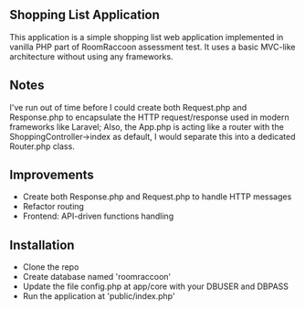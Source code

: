## Shopping List Application

This application is a simple shopping list web application implemented in vanilla PHP part of RoomRaccoon assessment test.
It uses a basic MVC-like architecture without using any frameworks.

## Notes
I've run out of time before I could create both Request.php and Response.php to encapsulate the HTTP request/response used in modern frameworks like Laravel;
Also, the App.php is acting like a router with the ShoppingController->index as default, I would separate this into a dedicated Router.php class.

## Improvements
* Create both Response.php and Request.php to handle HTTP messages
* Refactor routing
* Frontend: API-driven functions handling

## Installation
* Clone the repo
* Create database named 'roomraccoon'
* Update the file config.php at app/core with your DBUSER and DBPASS
* Run the application at 'public/index.php'
